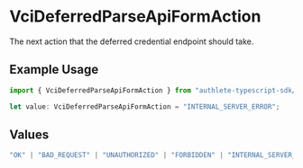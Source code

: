 # VciDeferredParseApiFormAction

The next action that the deferred credential endpoint should take.

## Example Usage

```typescript
import { VciDeferredParseApiFormAction } from "authlete-typescript-sdk/models/operations";

let value: VciDeferredParseApiFormAction = "INTERNAL_SERVER_ERROR";
```

## Values

```typescript
"OK" | "BAD_REQUEST" | "UNAUTHORIZED" | "FORBIDDEN" | "INTERNAL_SERVER_ERROR"
```
